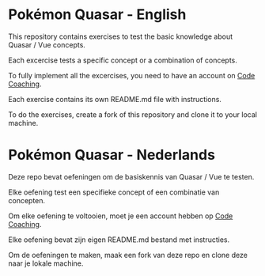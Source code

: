 # Pokémon Quasar - English

This repository contains exercises to test the basic knowledge about Quasar / Vue concepts.

Each excercise tests a specific concept or a combination of concepts.

To fully implement all the excercises, you need to have an account on [Code Coaching](https://code-coaching.dev).

Each exercise contains its own README.md file with instructions.

To do the exercises, create a fork of this repository and clone it to your local machine.

# Pokémon Quasar - Nederlands

Deze repo bevat oefeningen om de basiskennis van Quasar / Vue te testen.

Elke oefening test een specifieke concept of een combinatie van concepten.

Om elke oefening te voltooien, moet je een account hebben op [Code Coaching](https://code-coaching.dev).

Elke oefening bevat zijn eigen README.md bestand met instructies.

Om de oefeningen te maken, maak een fork van deze repo en clone deze naar je lokale machine.
